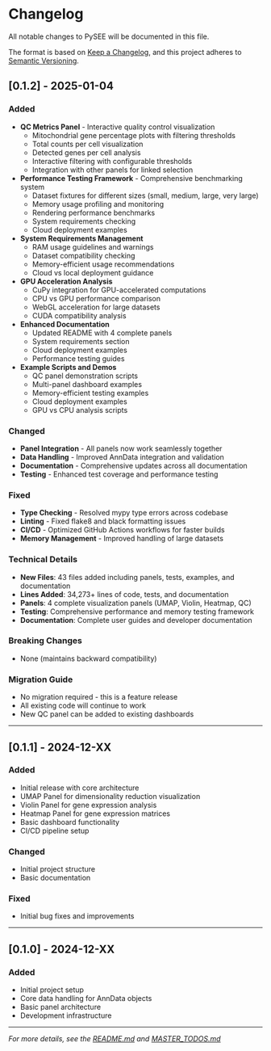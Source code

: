 # Changelog

All notable changes to PySEE will be documented in this file.

The format is based on [Keep a Changelog](https://keepachangelog.com/en/1.0.0/),
and this project adheres to [Semantic Versioning](https://semver.org/spec/v2.0.0.html).

## [0.1.2] - 2025-01-04

### Added
- **QC Metrics Panel** - Interactive quality control visualization
  - Mitochondrial gene percentage plots with filtering thresholds
  - Total counts per cell visualization
  - Detected genes per cell analysis
  - Interactive filtering with configurable thresholds
  - Integration with other panels for linked selection
- **Performance Testing Framework** - Comprehensive benchmarking system
  - Dataset fixtures for different sizes (small, medium, large, very large)
  - Memory usage profiling and monitoring
  - Rendering performance benchmarks
  - System requirements checking
  - Cloud deployment examples
- **System Requirements Management**
  - RAM usage guidelines and warnings
  - Dataset compatibility checking
  - Memory-efficient usage recommendations
  - Cloud vs local deployment guidance
- **GPU Acceleration Analysis**
  - CuPy integration for GPU-accelerated computations
  - CPU vs GPU performance comparison
  - WebGL acceleration for large datasets
  - CUDA compatibility analysis
- **Enhanced Documentation**
  - Updated README with 4 complete panels
  - System requirements section
  - Cloud deployment examples
  - Performance testing guides
- **Example Scripts and Demos**
  - QC panel demonstration scripts
  - Multi-panel dashboard examples
  - Memory-efficient testing examples
  - Cloud deployment examples
  - GPU vs CPU analysis scripts

### Changed
- **Panel Integration** - All panels now work seamlessly together
- **Data Handling** - Improved AnnData integration and validation
- **Documentation** - Comprehensive updates across all documentation
- **Testing** - Enhanced test coverage and performance testing

### Fixed
- **Type Checking** - Resolved mypy type errors across codebase
- **Linting** - Fixed flake8 and black formatting issues
- **CI/CD** - Optimized GitHub Actions workflows for faster builds
- **Memory Management** - Improved handling of large datasets

### Technical Details
- **New Files**: 43 files added including panels, tests, examples, and documentation
- **Lines Added**: 34,273+ lines of code, tests, and documentation
- **Panels**: 4 complete visualization panels (UMAP, Violin, Heatmap, QC)
- **Testing**: Comprehensive performance and memory testing framework
- **Documentation**: Complete user guides and developer documentation

### Breaking Changes
- None (maintains backward compatibility)

### Migration Guide
- No migration required - this is a feature release
- All existing code will continue to work
- New QC panel can be added to existing dashboards

---

## [0.1.1] - 2024-12-XX

### Added
- Initial release with core architecture
- UMAP Panel for dimensionality reduction visualization
- Violin Panel for gene expression analysis
- Heatmap Panel for gene expression matrices
- Basic dashboard functionality
- CI/CD pipeline setup

### Changed
- Initial project structure
- Basic documentation

### Fixed
- Initial bug fixes and improvements

---

## [0.1.0] - 2024-12-XX

### Added
- Initial project setup
- Core data handling for AnnData objects
- Basic panel architecture
- Development infrastructure

---

*For more details, see the [README.md](README.md) and [MASTER_TODOS.md](MASTER_TODOS.md)*